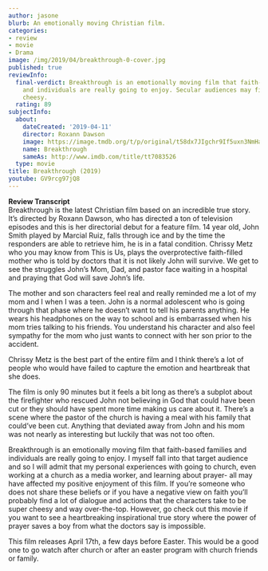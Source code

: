 ```yaml
---
author: jasone
blurb: An emotionally moving Christian film.
categories:
- review
- movie
- Drama
image: /img/2019/04/breakthrough-0-cover.jpg
published: true
reviewInfo:
  final-verdict: Breakthrough is an emotionally moving film that faith-based families
    and individuals are really going to enjoy. Secular audiences may find it to be
    cheesy.
  rating: 89
subjectInfo:
  about:
    dateCreated: '2019-04-11'
    director: Roxann Dawson
    image: https://image.tmdb.org/t/p/original/t58dx7JIgchr9If5uxn3NmHaHoS.jpg
    name: Breakthrough
    sameAs: http://www.imdb.com/title/tt7083526
  type: movie
title: Breakthrough (2019)
youtube: GV9rcg97jQ8
---
```


**Review Transcript** <br>
Breakthrough is the latest Christian film based on an incredible true story. It’s directed by Roxann Dawson, who has directed a ton of television episodes and this is her directorial debut for a feature film. 14 year old, John Smith played by Marcial Ruiz, falls through ice and by the time the responders are able to retrieve him, he is in a fatal condition. Chrissy Metz who you may know from This is Us, plays the overprotective faith-filled mother who is told by doctors that it is not likely John will survive. We get to see the struggles John’s Mom, Dad, and pastor face waiting in a hospital and praying that God will save John’s life.

The mother and son characters feel real and really reminded me a lot of my mom and I when I was a teen. John is a normal adolescent who is going through that phase where he doesn’t want to tell his parents anything. He wears his headphones on the way to school and is embarrassed when his mom tries talking to his friends. You understand his character and also feel sympathy for the mom who just wants to connect with her son prior to the accident.

Chrissy Metz is the best part of the entire film and I think there’s a lot of people who would have failed to capture the emotion and heartbreak that she does.

The film is only 90 minutes but it feels a bit long as there’s a subplot about the firefighter who rescued John not believing in God that could have been cut or they should have spent more time making us care about it. There’s a scene where the pastor of the church is having a meal with his family that could’ve been cut. Anything that deviated away from John and his mom was not nearly as interesting but luckily that was not too often. 

Breakthrough is an emotionally moving film that faith-based families and individuals are really going to enjoy. I myself fall into that target audience and so I will admit that my personal experiences with going to church, even working at a church as a media worker, and learning about prayer- all may have affected my positive enjoyment of this film. If you’re someone who does not share these beliefs or if you have a negative view on faith you’ll probably find a lot of dialogue and actions that the characters take to be super cheesy and way over-the-top. However, go check out this movie if you want to see a heartbreaking inspirational true story where the power of prayer saves a boy from what the doctors say is impossible.

This film releases April 17th, a few days before Easter. This would be a good one to go watch after church or after an easter program with church friends or family.